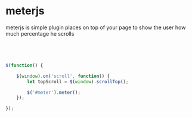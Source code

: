 # meterjs
meterjs is simple plugin places on top of your page to show the user how much percentage he scrolls

<code>
    <div id="meter"><div class="meter"></div></div>
</code>


```js
$(function() {

    $(window).on('scroll', function() {
        let topScroll = $(window).scrollTop();

        $('#meter').meter();
    });

});

